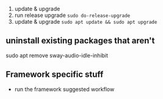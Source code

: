 
1. update & upgrade
1. run release upgrade `sudo do-release-upgrade`
1. update & upgrade `sudo apt update && sudo apt upgrade`

## uninstall existing packages that aren't 

sudo apt remove sway-audio-idle-inhibit



## Framework specific stuff
- run the framework suggested workflow

